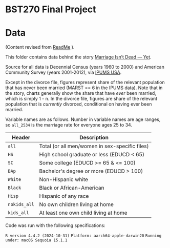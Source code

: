 # BST270 Final Project

# Data

(Content revised from [ReadMe](https://github.com/fivethirtyeight/data/tree/master/marriage) ).

This folder contains data behind the story [Marriage Isn’t Dead — Yet](http://fivethirtyeight.com/features/marriage-isnt-dead-yet/).

Source for all data is Decennial Census (years 1960 to 2000) and American Community Survey (years 2001-2012), via [IPUMS USA](https://usa.ipums.org/usa/cite.shtml).

Except in the divorce file, figures represent share of the relevant population that has never been married (MARST == 6 in the IPUMS data). Note that in the story, charts generally show the share that have *ever* been married, which is simply 1 - n. In the divorce file, figures are share of the relevant population that is *currently* divorced, conditional on having ever been married.

Variable names are as follows. Number in variable names are age ranges, so `all_2534` is the marriage rate for everyone ages 25 to 34.

Header | Description
---|---------
`all` | Total (or all men/women in sex-specific files)
`HS` | High school graduate or less (EDUCD < 65)
`SC` | Some college (EDUCD >= 65 & <= 100)
`BAp` | Bachelor's degree or more (EDUCD > 100)
`White` | Non-Hispanic white
`Black` | Black or African-American
`Hisp` | Hispanic of any race
`nokids_all` | No own children living at home
`kids_all` | At least one own child living at home


Code was run with the following specifications: 

`R version 4.4.2 (2024-10-31)`
`Platform: aarch64-apple-darwin20`
`Running under: macOS Sequoia 15.1.1`
